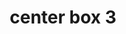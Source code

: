 ---
title: "center box 3"
img: "/img/subCode.svg"
heading: "Submit Code"
description: "Submit pull requests on our public repository on GitHub."
ctaLink: "https://github.com/Storj/storj"
ctaText: "Push Code"
class: "communityBox"
---